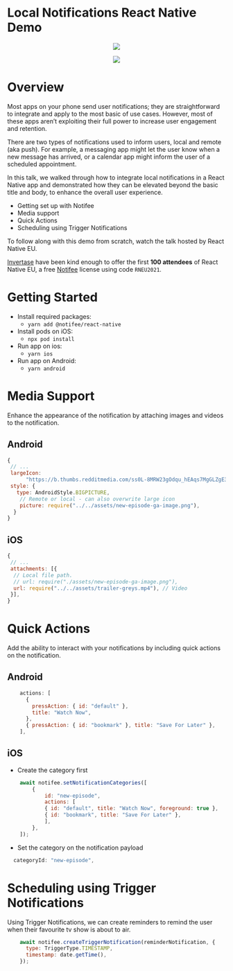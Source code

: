 # Local Notifications React Native Demo

<p align="center">
  <img src="https://user-images.githubusercontent.com/14185925/131724969-f90eeda8-dc23-46f7-9ecb-ddfb0899bb5e.jpg" />
</p>
<p align="center">
  <img src="https://user-images.githubusercontent.com/2313895/131730180-83445a74-5727-46d4-9b01-ed45b47c4cc3.png" />
</p>



# Overview

Most apps on your phone send user notifications; they are straightforward to integrate and apply to the most basic of use cases. However, most of these apps aren’t exploiting their full power to increase user engagement and retention.

There are two types of notifications used to inform users, local and remote (aka push). For example, a messaging app might let the user know when a new message has arrived, or a calendar app might inform the user of a scheduled appointment.

In this talk, we walked through how to integrate local notifications in a React Native app and demonstrated how they can be elevated beyond the basic title and body, to enhance the overall user experience.

- Getting set up with Notifee
- Media support
- Quick Actions
- Scheduling using Trigger Notifications

To follow along with this demo from scratch, watch the talk hosted by React Native EU.

[Invertase](https://invertase.io/) have been kind enough to offer the first **100 attendees** of React Native EU, a free [Notifee](https://notifee.app/) license using code `RNEU2021`.

# Getting Started

- Install required packages:
  - `yarn add @notifee/react-native`
- Install pods on iOS:
  - `npx pod install`
- Run app on ios:
  - `yarn ios`
- Run app on Android:
  - `yarn android`

# Media Support

Enhance the appearance of the notification by attaching images and videos to the notification.

## Android

```js
{
 // ...
 largeIcon:
      "https://b.thumbs.redditmedia.com/ss0L-8MRW23gOdqu_hEAqs7MgGLZgE3j4N-ur4eRK7A.png",
 style: {
   type: AndroidStyle.BIGPICTURE,
    // Remote or local - can also overwrite large icon
    picture: require("../../assets/new-episode-ga-image.png"),
  }
}
```

## iOS

```js
{
 // ...
 attachments: [{
  // Local file path.
  // url: require("./assets/new-episode-ga-image.png"),
  url: require("../../assets/trailer-greys.mp4"), // Video
 }],
}
```

# Quick Actions

Add the ability to interact with your notifications by including quick actions on the notification.

## Android

```js
    actions: [
      {
        pressAction: { id: "default" },
        title: "Watch Now",
      },
      { pressAction: { id: "bookmark" }, title: "Save For Later" },
    ],
```

## iOS

- Create the category first
```js
    await notifee.setNotificationCategories([
        {
            id: "new-episode",
            actions: [
            { id: "default", title: "Watch Now", foreground: true },
            { id: "bookmark", title: "Save For Later" },
            ],
        },
    ]);
```

- Set the category on the notification payload

```js
  categoryId: "new-episode",
```


# Scheduling using Trigger Notifications

Using Trigger Notifications, we can create reminders to remind the user when their favourite tv show is about to air.

```js
    await notifee.createTriggerNotification(reminderNotification, {
      type: TriggerType.TIMESTAMP,
      timestamp: date.getTime(),
    });
```
